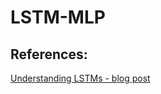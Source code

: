 # LSTM-MLP

## References:
[Understanding LSTMs - blog post](https://colah.github.io/posts/2015-08-Understanding-LSTMs/)


